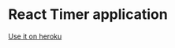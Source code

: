 React Timer application
=====================

[Use it on heroku](http://safe-beyond-99488.herokuapp.com/)
